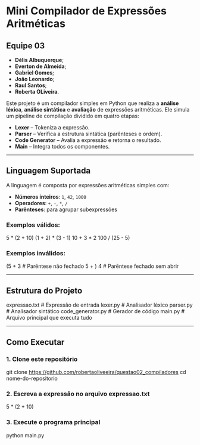 # Mini Compilador de Expressões Aritméticas

## Equipe 03

- **Délis Albuquerque**;
- **Everton de Almeida**;
- **Gabriel Gomes**;
- **João Leonardo**;
- **Raul Santos**;
- **Roberta OLiveira**.

Este projeto é um compilador simples em Python que realiza a **análise léxica**, **análise sintática** e **avaliação** de expressões aritméticas. Ele simula um pipeline de compilação dividido em quatro etapas:

- **Lexer** – Tokeniza a expressão.
- **Parser** – Verifica a estrutura sintática (parênteses e ordem).
- **Code Generator** – Avalia a expressão e retorna o resultado.
- **Main** – Integra todos os componentes.

---

## Linguagem Suportada

A linguagem é composta por expressões aritméticas simples com:

- **Números inteiros**: `1`, `42`, `1000`
- **Operadores**: `+`, `-`, `*`, `/`
- **Parênteses**: para agrupar subexpressões

### Exemplos válidos:

5 * (2 + 10)
(1 + 2) * (3 - 1)
10 + 3 * 2
100 / (25 - 5)


### Exemplos inválidos:

(5 + 3 # Parêntese não fechado
5 + ) 4 # Parêntese fechado sem abrir

---

## Estrutura do Projeto

expressao.txt # Expressão de entrada
lexer.py # Analisador léxico
parser.py # Analisador sintático
code_generator.py # Gerador de código
main.py # Arquivo principal que executa tudo

---

## Como Executar

### 1. Clone este repositório

git clone https://github.com/robertaoliveeira/questao02_compiladores 
cd nome-do-repositorio

### 2. Escreva a expressão no arquivo expressao.txt

5 * (2 + 10)

### 3. Execute o programa principal

python main.py



